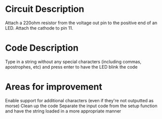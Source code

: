 # Circuit Description
  Attach a 220ohm resistor from the voltage out pin to the positive end of an LED. Attach the cathode to pin 11.
# Code Description
  Type in a string without any special characters (including commas, apostrophes, etc) and press enter to have the LED blink the code
  
# Areas for improvement
  Enable support for additional characters (even if they're not outputted as morse)
  Clean up the code
  Separate the input code from the setup function and have the string loaded in a more appropriate manner
